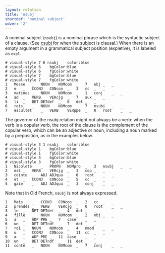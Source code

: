 ```yaml
---
layout: relation
title: 'nsubj'
shortdef: 'nominal subject'
udver: '2'
---
```


A nominal subject (`nsubj`) is a nominal phrase which is the syntactic subject of a clause. (See [csubj]() for when the subject is clausal.)
When there is an empty argument in a grammatical subject position (expletive), it is labeled as `expl`.

~~~ conllu
# visual-style 7 6 nsubj	color:blue
# visual-style 6	bgColor:blue
# visual-style 6	fgColor:white
# visual-style 7	bgColor:blue
# visual-style 7	fgColor:white
1	Messe	_	NOUN	NOMcom	_	7	obj	_	_
2	e	_	CCONJ	CONcoo	_	3	cc	_	_
3	matines	_	NOUN	NOMcom	_	1	conj	_	_
4	ad	_	VERB	VERcjg	_	7	aux	_	_
5	li	_	DET	DETdef	_	6	det	_	_
6	reis	_	NOUN	NOMcom	_	7	nsubj	_	_
7	escultet	_	VERB	VERppe	_	0	root	_	_

~~~


The governor of the nsubj relation might not always be a verb: when the verb is a copular verb, the root of the clause is the complement of the copular verb, which can be an adjective or noun, including a noun marked by a preposition, as in the examples below.

~~~ conllu
# visual-style 3 1 nsubj	color:blue
# visual-style 1	bgColor:blue
# visual-style 1	fgColor:white
# visual-style 3	bgColor:blue
# visual-style 3	fgColor:white
1	Nicolete	_	PROPN	NOMpro	_	3	nsubj	_	_
2	est	_	VERB	VERcjg	_	3	cop	_	_
3	cointe	_	ADJ	ADJqua	_	0	root	_	_
4	et	_	CCONJ	CONcoo	_	5	cc	_	_
5	gaie	_	ADJ	ADJqua	_	3	conj	_	_

~~~


Note that in Old French, `nsubj` is not always expressed.

~~~ conllu
1	Mais	_	CCONJ	CONcoo	_	2	cc	_	_
2	prendés	_	VERB	VERcjg	_	0	root	_	_
3	le	_	DET	DETdef	_	4	det	_	_
4	fille	_	NOUN	NOMcom	_	2	obj	_	_
5	a	_	ADP	PRE	_	7	case	_	_
6	un	_	DET	DETndf	_	7	det	_	_
7	roi	_	NOUN	NOMcom	_	4	nmod	_	_
8	u	_	CCONJ	CONcoo	_	11	cc	_	_
9	a	_	ADP	PRE	_	11	case	_	_
10	un	_	DET	DETndf	_	11	det	_	_
11	conte	_	NOUN	NOMcom	_	7	conj	_	_


~~~
